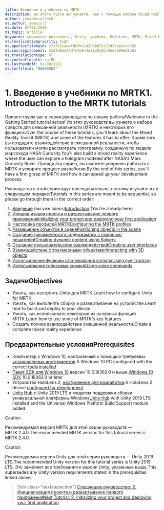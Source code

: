 ```yaml
---
title: Введение в учебники по MRTK
description: Из этого курса вы узнаете, как с помощью набора Mixed Reality Toolkit (MRTK) создавать приложения смешанной реальности.
author: jessemcculloch
ms.author: jemccull
ms.date: 07/01/2020
ms.topic: article
keywords: смешанная реальность, Unity, учебник, HoloLens, MRTK, Mixed Reality Toolkit, решатели, отслеживание взгляда, голосовые команды
ms.localizationpriority: high
ms.openlocfilehash: 27a5f2cae4f08fbc142c8b872c22d23ab41cdc62
ms.sourcegitcommit: 2329db5a76dfe1b844e21291dbc8ee3888ed1b81
ms.translationtype: HT
ms.contentlocale: ru-RU
ms.lasthandoff: 01/08/2021
ms.locfileid: "98008084"
---
```

# <a name="1-introduction-to-the-mrtk-tutorials"></a><span data-ttu-id="87cca-104">1. Введение в учебники по MRTK</span><span class="sxs-lookup"><span data-stu-id="87cca-104">1. Introduction to the MRTK tutorials</span></span>

<span data-ttu-id="87cca-105">Приветствуем вас в серии руководств по началу работы!</span><span class="sxs-lookup"><span data-stu-id="87cca-105">Welcome to the Getting Started tutorial series!</span></span> <span data-ttu-id="87cca-106">Из этих руководств вы узнаете о наборе средств для смешанной реальности (MRTK) и некоторых его функциях.</span><span class="sxs-lookup"><span data-stu-id="87cca-106">Over the course of these tutorials, you'll learn about the Mixed Reality Toolkit (MRTK) and some of the features it has to offer.</span></span> <span data-ttu-id="87cca-107">Кроме того, вы создадите взаимодействие в смешанной реальности, чтобы пользователи могли рассмотреть голограмму, созданную по модели марсохода NASA Curiosity.</span><span class="sxs-lookup"><span data-stu-id="87cca-107">You'll also build a mixed reality experience where the user can explore a hologram modeled after NASA's Mars Curiosity Rover.</span></span> <span data-ttu-id="87cca-108">Пройдя эту серию, вы сможете уверенно работать с MRTK и ускорите процесс разработки.</span><span class="sxs-lookup"><span data-stu-id="87cca-108">By the end of this series, you'll have a firm grasp of MRTK and how it can speed up your development process.</span></span>

<span data-ttu-id="87cca-109">Руководства в этой серии идут последовательно, поэтому изучайте их в следующем порядке:</span><span class="sxs-lookup"><span data-stu-id="87cca-109">Tutorials in this series are meant to be sequential, so please go through them in the correct order:</span></span>

1. <span data-ttu-id="87cca-110">[Введение](mr-learning-base-01.md) (вы уже здесь)</span><span class="sxs-lookup"><span data-stu-id="87cca-110">[Introduction](mr-learning-base-01.md) (You're already here)</span></span>
2. [<span data-ttu-id="87cca-111">Инициализация проекта и развертывание первого приложения</span><span class="sxs-lookup"><span data-stu-id="87cca-111">Initializing your project and deploying your first application</span></span>](mr-learning-base-02.md)
3. [<span data-ttu-id="87cca-112">Настройка профилей MRTK</span><span class="sxs-lookup"><span data-stu-id="87cca-112">Configuring the MRTK profiles</span></span>](mr-learning-base-03.md)
4. [<span data-ttu-id="87cca-113">Размещение объектов в сцене</span><span class="sxs-lookup"><span data-stu-id="87cca-113">Positioning objects in the scene</span></span>](mr-learning-base-04.md)
5. [<span data-ttu-id="87cca-114">Создание динамического содержимого с помощью решателей</span><span class="sxs-lookup"><span data-stu-id="87cca-114">Creating dynamic content using Solvers</span></span>](mr-learning-base-05.md)
6. [<span data-ttu-id="87cca-115">Создание пользовательских взаимодействий</span><span class="sxs-lookup"><span data-stu-id="87cca-115">Creating user interfaces</span></span>](mr-learning-base-06.md)
7. [<span data-ttu-id="87cca-116">Взаимодействие с трехмерными объектами</span><span class="sxs-lookup"><span data-stu-id="87cca-116">Interacting with 3D objects</span></span>](mr-learning-base-07.md)
8. [<span data-ttu-id="87cca-117">Использование функции отслеживания взгляда</span><span class="sxs-lookup"><span data-stu-id="87cca-117">Using eye-tracking</span></span>](mr-learning-base-08.md)
9. [<span data-ttu-id="87cca-118">Использование голосовых команд</span><span class="sxs-lookup"><span data-stu-id="87cca-118">Using voice commands</span></span>](mr-learning-base-09.md)

## <a name="objectives"></a><span data-ttu-id="87cca-119">Задачи</span><span class="sxs-lookup"><span data-stu-id="87cca-119">Objectives</span></span>

* <span data-ttu-id="87cca-120">Узнать, как настроить Unity для MRTK.</span><span class="sxs-lookup"><span data-stu-id="87cca-120">Learn how to configure Unity for MRTK</span></span>
* <span data-ttu-id="87cca-121">Узнать, как выполнять сборку и развертывание на устройстве.</span><span class="sxs-lookup"><span data-stu-id="87cca-121">Learn how to build and deploy to your device</span></span>
* <span data-ttu-id="87cca-122">Узнать, как использовать некоторые из основных функций MRTK.</span><span class="sxs-lookup"><span data-stu-id="87cca-122">Learn how to use some of MRTK's key features</span></span>
* <span data-ttu-id="87cca-123">Создать полное взаимодействие смешанной реальности.</span><span class="sxs-lookup"><span data-stu-id="87cca-123">Create a complete mixed reality experience</span></span>

## <a name="prerequisites"></a><span data-ttu-id="87cca-124">Предварительные условия</span><span class="sxs-lookup"><span data-stu-id="87cca-124">Prerequisites</span></span>

* <span data-ttu-id="87cca-125">Компьютер с Windows 10, настроенный с помощью требуемых [установленных инструментов](../../install-the-tools.md).</span><span class="sxs-lookup"><span data-stu-id="87cca-125">A Windows 10 PC configured with the correct [tools installed](../../install-the-tools.md)</span></span>
* <span data-ttu-id="87cca-126">[Пакет SDK для Windows 10](https://developer.microsoft.com/windows/downloads/windows-10-sdk/) версии 10.0.18362.0 и выше.</span><span class="sxs-lookup"><span data-stu-id="87cca-126">[Windows 10 SDK](https://developer.microsoft.com/windows/downloads/windows-10-sdk/) 10.0.18362.0 or later</span></span>
* <span data-ttu-id="87cca-127">Устройство HoloLens 2, [настроенное для разработки](../../platform-capabilities-and-apis/using-visual-studio.md#enabling-developer-mode).</span><span class="sxs-lookup"><span data-stu-id="87cca-127">A HoloLens 2 device [configured for development](../../platform-capabilities-and-apis/using-visual-studio.md#enabling-developer-mode)</span></span>
* <span data-ttu-id="87cca-128"><a href="https://docs.unity3d.com/Manual/GettingStartedInstallingHub.html" target="_blank">Unity Hub</a> с Unity 2019 LTS и модулем поддержки сборки универсальной платформы Windows</span><span class="sxs-lookup"><span data-stu-id="87cca-128"><a href="https://docs.unity3d.com/Manual/GettingStartedInstallingHub.html" target="_blank">Unity Hub</a> with Unity 2019 LTS installed and the Universal Windows Platform Build Support module added</span></span>

> [!CAUTION]
> <span data-ttu-id="87cca-129">Рекомендуемая версия MRTK для этой серии руководств — MRTK 2.4.0.</span><span class="sxs-lookup"><span data-stu-id="87cca-129">The recommended MRTK version for this tutorial series is MRTK 2.4.0.</span></span>

> [!CAUTION]
> <span data-ttu-id="87cca-130">Рекомендуемая версия Unity для этой серии руководств — Unity 2019 LTS.</span><span class="sxs-lookup"><span data-stu-id="87cca-130">The recommended Unity version for this tutorial series is Unity 2019 LTS.</span></span> <span data-ttu-id="87cca-131">Это заменяет все требования к версии Unity, указанные выше.</span><span class="sxs-lookup"><span data-stu-id="87cca-131">This supersedes any Unity version requirements stated in the prerequisites linked above.</span></span>

> [!div class="nextstepaction"]
> [<span data-ttu-id="87cca-132">Следующее руководство: 2. Инициализация проекта и развертывание первого приложения</span><span class="sxs-lookup"><span data-stu-id="87cca-132">Next Tutorial: 2. Initializing your project and deploying your first application</span></span>](mr-learning-base-02.md)

